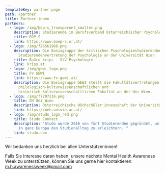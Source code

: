 ```yaml
---
templateKey: partner-page
path: /partner
title: Partner:innen
partners:
  - logo: /img/böp-s_transparent_smaller.png
    description: Studierende im Berufsverband Österreichischer Psycholog:innen
    title: BÖP-S
    link: https://www.boep-s.or.at/
  - logo: /img/f26561968.png
    description: Die Basisgruppe der kritischen Psychologiestudierenden -
      Studierendenvertretung der Psychologie an der Universität Wien
    title: BaGru krips - StV Psychologie
    link: krips.at
  - logo: /img/gewi_logo.png
    title: FV GEWI
    link: https://www.fv-gewi.at/
    description: Die Basisgruppe GEWI stellt die Fakultäts­vertretungen der
      philologisch-kultur­­wissen­schaft­lichen und
      historisch-kultur­­wissen­schaft­lichen Fakultät an der Uni Wien.
  - logo: /img/f7297216.png
    title: ÖH Uni Wien
    description: Österreichische Höchschüler:innenschaft der Universität Wien
    link: https://oeh.univie.ac.at/
  - logo: /img/studo_logo_red.png
    title: Studo Connect
    description: "Studo wurde 2016 von fünf Studierenden gegründet, um Studierenden
      in ganz Europa den Studienalltag zu erleichtern. "
    link: studo.com
---
```

Wir bedanken uns herzlich bei allen Unterstützer:innen!

Falls Sie Interesse daran haben, unsere nächste Mental Health Awareness Week zu unterstützen, können Sie uns gerne hier kontaktieren: m.h.awarenessweek@gmail.com